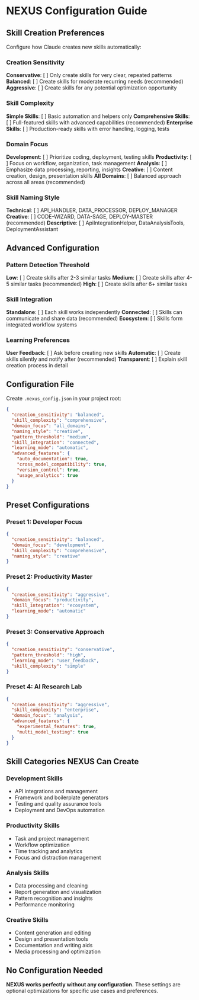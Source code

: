 # NEXUS Configuration Guide

## Skill Creation Preferences

Configure how Claude creates new skills automatically:

### Creation Sensitivity

**Conservative**: [ ] Only create skills for very clear, repeated patterns
**Balanced**: [ ] Create skills for moderate recurring needs (recommended)
**Aggressive**: [ ] Create skills for any potential optimization opportunity

### Skill Complexity

**Simple Skills**: [ ] Basic automation and helpers only
**Comprehensive Skills**: [ ] Full-featured skills with advanced capabilities (recommended)
**Enterprise Skills**: [ ] Production-ready skills with error handling, logging, tests

### Domain Focus

**Development**: [ ] Prioritize coding, deployment, testing skills
**Productivity**: [ ] Focus on workflow, organization, task management
**Analysis**: [ ] Emphasize data processing, reporting, insights
**Creative**: [ ] Content creation, design, presentation skills
**All Domains**: [ ] Balanced approach across all areas (recommended)

### Skill Naming Style

**Technical**: [ ] API_HANDLER, DATA_PROCESSOR, DEPLOY_MANAGER
**Creative**: [ ] CODE-WIZARD, DATA-SAGE, DEPLOY-MASTER (recommended)
**Descriptive**: [ ] ApiIntegrationHelper, DataAnalysisTools, DeploymentAssistant

## Advanced Configuration

### Pattern Detection Threshold

**Low**: [ ] Create skills after 2-3 similar tasks
**Medium**: [ ] Create skills after 4-5 similar tasks (recommended)
**High**: [ ] Create skills after 6+ similar tasks

### Skill Integration

**Standalone**: [ ] Each skill works independently
**Connected**: [ ] Skills can communicate and share data (recommended)
**Ecosystem**: [ ] Skills form integrated workflow systems

### Learning Preferences

**User Feedback**: [ ] Ask before creating new skills
**Automatic**: [ ] Create skills silently and notify after (recommended)
**Transparent**: [ ] Explain skill creation process in detail

## Configuration File

Create `.nexus_config.json` in your project root:

```json
{
  "creation_sensitivity": "balanced",
  "skill_complexity": "comprehensive",
  "domain_focus": "all_domains",
  "naming_style": "creative",
  "pattern_threshold": "medium",
  "skill_integration": "connected",
  "learning_mode": "automatic",
  "advanced_features": {
    "auto_documentation": true,
    "cross_model_compatibility": true,
    "version_control": true,
    "usage_analytics": true
  }
}
```

## Preset Configurations

### Preset 1: Developer Focus
```json
{
  "creation_sensitivity": "balanced",
  "domain_focus": "development",
  "skill_complexity": "comprehensive",
  "naming_style": "creative"
}
```

### Preset 2: Productivity Master
```json
{
  "creation_sensitivity": "aggressive", 
  "domain_focus": "productivity",
  "skill_integration": "ecosystem",
  "learning_mode": "automatic"
}
```

### Preset 3: Conservative Approach
```json
{
  "creation_sensitivity": "conservative",
  "pattern_threshold": "high",
  "learning_mode": "user_feedback",
  "skill_complexity": "simple"
}
```

### Preset 4: AI Research Lab
```json
{
  "creation_sensitivity": "aggressive",
  "skill_complexity": "enterprise", 
  "domain_focus": "analysis",
  "advanced_features": {
    "experimental_features": true,
    "multi_model_testing": true
  }
}
```

## Skill Categories NEXUS Can Create

### Development Skills
- API integrations and management
- Framework and boilerplate generators
- Testing and quality assurance tools
- Deployment and DevOps automation

### Productivity Skills  
- Task and project management
- Workflow optimization
- Time tracking and analytics
- Focus and distraction management

### Analysis Skills
- Data processing and cleaning
- Report generation and visualization
- Pattern recognition and insights
- Performance monitoring

### Creative Skills
- Content generation and editing
- Design and presentation tools
- Documentation and writing aids
- Media processing and optimization

## No Configuration Needed

**NEXUS works perfectly without any configuration.** These settings are optional optimizations for specific use cases and preferences.